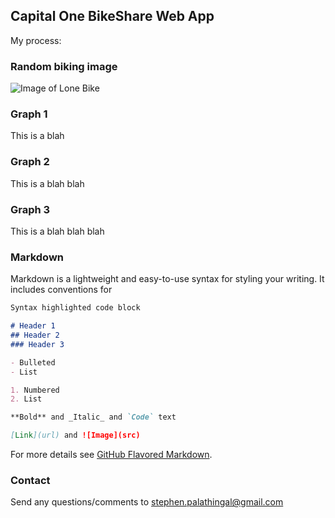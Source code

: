 ## Capital One BikeShare Web App

My process:

### Random biking image
![Image of Lone Bike](https://images6.alphacoders.com/549/549198.jpg)

### Graph 1

This is a blah

### Graph 2

This is a blah blah

### Graph 3

This is a blah blah blah

### Markdown

Markdown is a lightweight and easy-to-use syntax for styling your writing. It includes conventions for

```markdown
Syntax highlighted code block

# Header 1
## Header 2
### Header 3

- Bulleted
- List

1. Numbered
2. List

**Bold** and _Italic_ and `Code` text

[Link](url) and ![Image](src)
```

For more details see [GitHub Flavored Markdown](https://guides.github.com/features/mastering-markdown/).

### Contact

Send any questions/comments to stephen.palathingal@gmail.com
